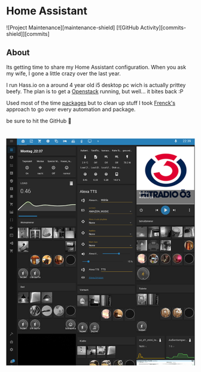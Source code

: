 # Home Assistant 
![Project Maintenance][maintenance-shield]
[![GitHub Activity][commits-shield]][commits]

## About

Its getting time to share my Home Assistant configuration. When you ask my wife, I gone a little crazy over the last year.

I run Hass.io on a around 4 year old i5 desktop pc wich is actually prittey beefy. The plan is to get a  [Openstack](https://docs.openstack.org/) running, but well... it bites back :P 

Used most of the time [packages](https://www.home-assistant.io/docs/configuration/packages/) but to clean up stuff I took [Frenck's](https://github.com/frenck) approach to go over every automation and package. 

be sure to hit the GitHub :star2: 


<h1 align="center">
  <a name="lovelace" href="http://www.vCloudInfo.com/tag/iot"><img src="https://raw.githubusercontent.com/Underknowledge/home-assistant-configuration/master/lovelace/dashboard.jpg" alt="Smart Home" width="900"></a>
  <br>
</h1>
